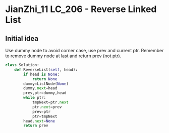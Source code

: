 # JianZhi_11 LC_206 - Reverse Linked List

## Initial idea
Use dummy node to avoid corner case, use prev and current ptr. Remember to remove dummy node at last and return prev (not ptr).
```python
class Solution:
    def ReverseList(self, head):
        if head is None:
            return None
        dummy=ListNode(None)
        dummy.next=head
        prev,ptr=dummy,head
        while ptr:
            tmpNext=ptr.next
            ptr.next=prev
            prev=ptr
            ptr=tmpNext
        head.next=None
        return prev
```